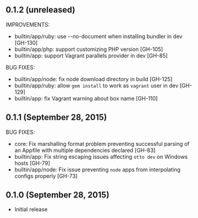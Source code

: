 ## 0.1.2 (unreleased)

IMPROVEMENTS:

 * builtin/app/ruby: use --no-document when installing bundler in dev [GH-130]
 * builtin/app/php: support customizing PHP version [GH-105]
 * builtin/app: support Vagrant parallels provider in dev [GH-85]

BUG FIXES:

 * builtin/app/node: fix node download directory in build [GH-125]
 * builtin/app/ruby: allow `gem install` to work as `vagrant` user in dev [GH-129]
 * builtin/app: fix Vagrant warning about box name [GH-110]

## 0.1.1 (September 28, 2015)

BUG FIXES:

* core: Fix marshalling format problem preventing successful parsing of an Appfile with multiple dependencies declared [GH-83]
* builtin/app: Fix string escaping issues affecting `otto dev` on Windows hosts [GH-79]
* builtin/app/node: Fix issue preventing `node` apps from interpolating configs properly [GH-73]

## 0.1.0 (September 28, 2015)

* Initial release
